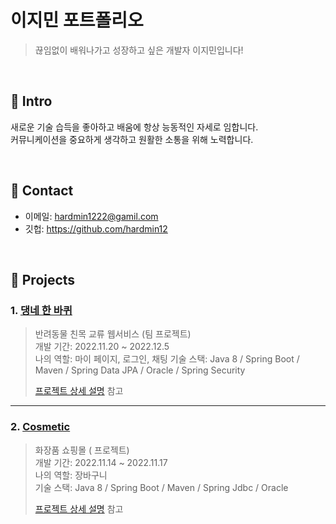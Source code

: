 # 이지민 포트폴리오
>끊임없이 배워나가고 성장하고 싶은 개발자 이지민입니다!
</br>

## :pushpin: Intro
새로운 기술 습득을 좋아하고 배움에 항상 능동적인 자세로 임합니다.
</br>
커뮤니케이션을 중요하게 생각하고 원활한 소통을 위해 노력합니다.


</br>

## :pushpin: Contact
- 이메일: hardmin1222@gamil.com
- 깃헙: https://github.com/hardmin12

</br>

## :pushpin: Projects
### 1. [댕네 한 바퀴](https://github.com/hardmin12/team-project1)
>반려동물 친목 교류 웹서비스  (팀 프로젝트)  
>개발 기간: 2022.11.20 ~ 2022.12.5  
>나의 역할: 마이 페이지, 로그인, 채팅
>기술 스택: Java 8 / Spring Boot / Maven / Spring Data JPA / Oracle / Spring Security  
>  
>[프로젝트 상세 설명](https://github.com/hardmin12/team-project1) 참고

---

### 2. [Cosmetic](https://github.com/hardmin12/team-project2)
>화장품 쇼핑몰 ( 프로젝트)  
>개발 기간: 2022.11.14 ~ 2022.11.17  
>나의 역할: 장바구니  
>기술 스택: Java 8 / Spring Boot / Maven / Spring Jdbc / Oracle 
>
>[프로젝트 상세 설명](https://github.com/hardmin12/team-project2) 참고



